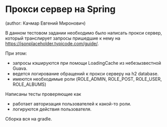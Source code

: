 # Прокси сервер на Spring
(author: Качмар Евгений Миронович)

В данном тестовом задании необходимо было написать прокси сервер, 
который транслирует запросы пришедшие к нему на https://jsonplaceholder.typicode.com/guide/.

При этом:
- запросы кэшируются при помощи LoadingCache из небезызвестной Guava.
- ведется логирование обращений к прокси серверу на h2 database.
- имеются необходимые роли (ROLE_ADMIN, ROLE_POST, ROLE_USER, ROLE_ALBUMS)

Написаны тесты проверяющие как
- работает авторизация пользователей к какой-то роли.
- логируются действия пользователя.

Сборка вся на gradle.